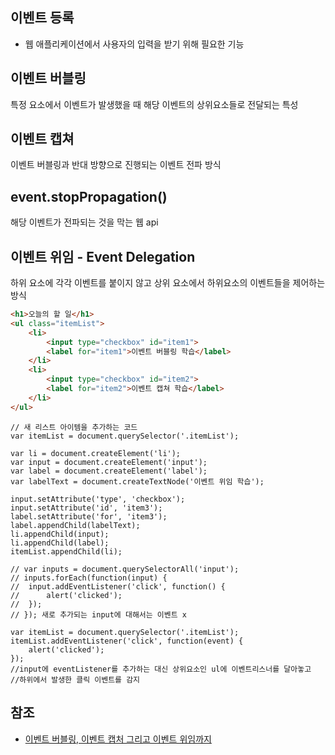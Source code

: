 ## 이벤트 등록
- 웹 애플리케이션에서 사용자의 입력을 받기 위해 필요한 기능

## 이벤트 버블링
특정 요소에서 이벤트가 발생했을 때 해당 이벤트의 상위요소들로 전달되는 특성

## 이벤트 캡쳐
이벤트 버블링과 반대 방향으로 진행되는 이벤트 전파 방식

## event.stopPropagation()
해당 이벤트가 전파되는 것을 막는 웹 api

## 이벤트 위임 - Event Delegation
하위 요소에 각각 이벤트를 붙이지 않고 상위 요소에서 하위요소의 이벤트들을 제어하는 방식
```HTML
<h1>오늘의 할 일</h1>
<ul class="itemList">
	<li>
		<input type="checkbox" id="item1">
		<label for="item1">이벤트 버블링 학습</label>
	</li>
	<li>
		<input type="checkbox" id="item2">
		<label for="item2">이벤트 캡쳐 학습</label>
	</li>
</ul>
```
```JS
// 새 리스트 아이템을 추가하는 코드
var itemList = document.querySelector('.itemList');

var li = document.createElement('li');
var input = document.createElement('input');
var label = document.createElement('label');
var labelText = document.createTextNode('이벤트 위임 학습');

input.setAttribute('type', 'checkbox');
input.setAttribute('id', 'item3');
label.setAttribute('for', 'item3');
label.appendChild(labelText);
li.appendChild(input);
li.appendChild(label);
itemList.appendChild(li);

// var inputs = document.querySelectorAll('input');
// inputs.forEach(function(input) {
// 	input.addEventListener('click', function() {
// 		alert('clicked');
// 	});
// }); 새로 추가되는 input에 대해서는 이벤트 x

var itemList = document.querySelector('.itemList');
itemList.addEventListener('click', function(event) {
	alert('clicked');
});
//input에 eventListener를 추가하는 대신 상위요소인 ul에 이벤트리스너를 달아놓고
//하위에서 발생한 클릭 이벤트를 감지
```

## 참조
- [이벤트 버블링, 이벤트 캡처 그리고 이벤트 위임까지](https://joshua1988.github.io/web-development/javascript/event-propagation-delegation/#%EC%9D%B4%EB%B2%A4%ED%8A%B8-%EC%9C%84%EC%9E%84---event-delegation)